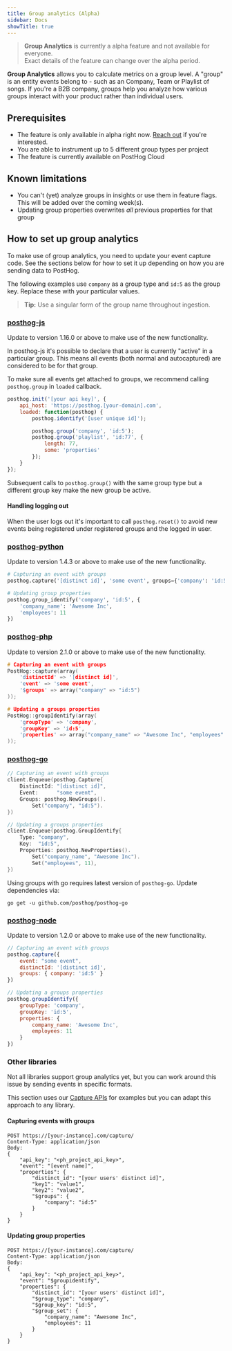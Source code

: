 ```yaml
---
title: Group analytics (Alpha)
sidebar: Docs
showTitle: true
---
```


<blockquote class="warning-note">
<strong>Group Analytics</strong> is currently a alpha feature and not available for everyone.
<br />
Exact details of the feature can change over the alpha period.
</blockquote>

**Group Analytics** allows you to calculate metrics on a group level. A "group" is an entity events
belong to - such as an Company, Team or Playlist of songs. If you're a B2B company, groups help
you analyze how various groups interact with your product rather than individual users.

## Prerequisites

- The feature is only available in alpha right now. <a href="/slack" target="_blank">Reach out</a> if you're interested.
- You are able to instrument up to 5 different group types per project
- The feature is currently available on PostHog Cloud

## Known limitations

- You can't (yet) analyze groups in insights or use them in feature flags. This will be added over the coming week(s).
- Updating group properties overwrites _all_ previous properties for that group

## How to set up group analytics

To make use of group analytics, you need to update your event capture code. See the sections below for how to set it up depending on how you are sending data to PostHog.

The following examples use `company` as a group type and `id:5` as the group key. Replace these with your particular values.

> **Tip:** Use a singular form of the group name throughout ingestion.

### [posthog-js](https://posthog.com/docs/integrate/client/js)

Update to version 1.16.0 or above to make use of the new functionality.

In posthog-js it's possible to declare that a user is currently "active" in a particular group. This means all events (both normal and autocaptured) are considered to be for that group.

To make sure all events get attached to groups, we recommend calling `posthog.group` in `loaded` callback.

```js
posthog.init('[your api key]', {
    api_host: 'https://posthog.[your-domain].com',
    loaded: function(posthog) {
        posthog.identify('[user unique id]');

        posthog.group('company', 'id:5');
        posthog.group('playlist', 'id:77', {
            length: 77,
            some: 'properties'
        });
    }
});
```

Subsequent calls to `posthog.group()` with the same group type but a different group key make the new group be active.

#### Handling logging out

When the user logs out it's important to call `posthog.reset()` to avoid new events being registered under registered groups and the logged in user.

### [posthog-python](https://posthog.com/docs/integrate/server/python)

Update to version 1.4.3 or above to make use of the new functionality.

```python
# Capturing an event with groups
posthog.capture('[distinct id]', 'some event', groups={'company': 'id:5'})

# Updating group properties
posthog.group_identify('company', 'id:5', {
    'company_name': 'Awesome Inc',
    'employees': 11
})
```

### [posthog-php](https://posthog.com/docs/integrate/server/php)

Update to version 2.1.0 or above to make use of the new functionality.

```c
# Capturing an event with groups
PostHog::capture(array(
    'distinctId' => '[distinct id]',
    'event' => 'some event',
    '$groups' => array("company" => "id:5")
));

# Updating a groups properties
PostHog::groupIdentify(array(
    'groupType' => 'company',
    'groupKey' => 'id:5',
    'properties' => array("company_name" => "Awesome Inc", "employees" => 11)
));
```

### [posthog-go](https://posthog.com/docs/integrate/server/go)

```go
// Capturing an event with groups
client.Enqueue(posthog.Capture{
    DistinctId: "[distinct id]",
    Event:      "some event",
    Groups: posthog.NewGroups().
        Set("company", "id:5").
})

// Updating a groups properties
client.Enqueue(posthog.GroupIdentify{
    Type: "company",
    Key:  "id:5",
    Properties: posthog.NewProperties().
        Set("company_name", "Awesome Inc").
        Set("employees", 11),
})
```

Using groups with go requires latest version of `posthog-go`. Update dependencies via:

```shell
go get -u github.com/posthog/posthog-go
```

### [posthog-node](https://posthog.com/docs/integrate/server/node)

Update to version 1.2.0 or above to make use of the new functionality.

```javascript
// Capturing an event with groups
posthog.capture({
    event: "some event",
    distinctId: '[distinct id]',
    groups: { company: 'id:5' }
})

// Updating a groups properties
posthog.groupIdentify({
    groupType: 'company',
    groupKey: 'id:5',
    properties: {
        company_name: 'Awesome Inc',
        employees: 11
    }
})
```

### Other libraries

Not all libraries support group analytics yet, but you can work around this issue by sending events in specific formats.

This section uses our [Capture APIs](https://posthog.com/docs/api/post-only-endpoints) for examples but you can adapt this
approach to any library.

#### Capturing events with groups

```shell
POST https://[your-instance].com/capture/
Content-Type: application/json
Body:
{
    "api_key": "<ph_project_api_key>",
    "event": "[event name]",
    "properties": {
        "distinct_id": "[your users' distinct id]",
        "key1": "value1",
        "key2": "value2",
        "$groups": {
            "company": "id:5"
        }
    }
}

```

#### Updating group properties

```shell
POST https://[your-instance].com/capture/
Content-Type: application/json
Body:
{
    "api_key": "<ph_project_api_key>",
    "event": "$groupidentify",
    "properties": {
        "distinct_id": "[your users' distinct id]",
        "$group_type": "company",
        "$group_key": "id:5",
        "$group_set": {
            "company_name": "Awesome Inc",
            "employees": 11
        }
    }
}

```
